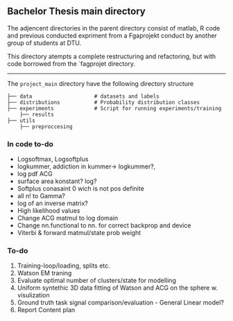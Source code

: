 ## Bachelor Thesis main directory

The adjencent directories in the parent directory consist of matlab, R code and previous conducted expriment from a Fgaprojekt conduct by another group of students at DTU.

This directory atempts a complete restructuring and refactoring, but with code borrowed from the `fagprojet directory.
___

The `project_main` directory have the following directory structure

    ├── data                    # datasets and labels
    ├── distributions           # Probability distribution classes
    ├── experiments             # Script for running experiments/training
        ├── results
    ├── utils
        ├── preproccesing


### In code to-do
* Logsoftmax, Logsoftplus
* logkummer, addiction in kummer-> logkummer?,
* log pdf ACG
* surface area konstant? log?
* Softplus conasaint 0 wich is not  pos definite
* all n! to Gamma?
* log of an inverse matrix?
* High likelihood values
* Change ACG matmul to log domain
* Change nn.functional to nn. for correct backprop and device
* Viterbi & forward matmul/state prob weight

### To-do
1. Training-loop/loading, splits etc.
2. Watson EM traning
2. Evaluate optimal number of clusters/state for modelling
3. Uniform syntethic 3D data fitting of Watson and ACG on the sphere w. visulization
4. Ground truth task signal comparison/evaluation - General Linear model?
5. Report Content plan